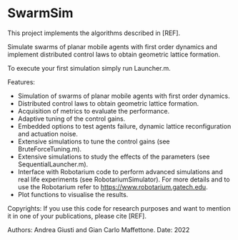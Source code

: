 # SwarmSim

This project implements the algorithms described in [REF].

Simulate swarms of planar mobile agents with first order dynamics and implement distributed control laws to obtain geometric lattice formation.

To execute your first simulation simply run Launcher.m.

Features:
  - Simulation of swarms of planar mobile agents with first order dynamics.
  - Distributed control laws to obtain geometric lattice formation.
  - Acquisition of metrics to evaluate the performance.
  - Adaptive tuning of the control gains.
  - Embedded options to test agents failure, dynamic lattice reconfiguration and actuation noise.
  - Extensive simulations to tune the control gains (see BruteForceTuning.m).
  - Extensive simulations to study the effects of the parameters (see SequentialLauncher.m).
  - Interface with Robotarium code to perform advanced simulations and real life experiments (see RobotariumSimulator). For more details and to use the Robotarium refer to https://www.robotarium.gatech.edu.
  - Plot functions to visualise the results.
  
Copyrights: If you use this code for research purposes and want to mention it in one of your publications, please cite [REF].

Authors: Andrea Giusti and Gian Carlo Maffettone.
Date: 2022
